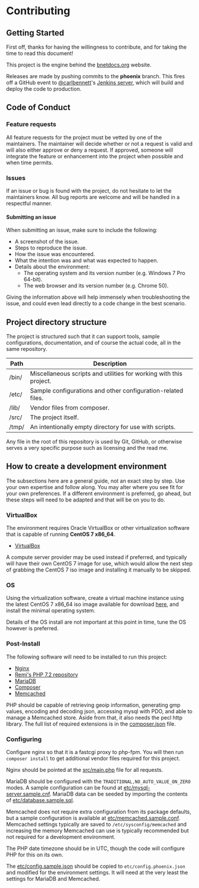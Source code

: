 # Contributing
## Getting Started
First off, thanks for having the willingness to contribute, and for taking the
time to read this document!

This project is the engine behind the [bnetdocs.org](https://bnetdocs.org)
website.

Releases are made by pushing commits to the **phoenix** branch. This fires off
a GitHub event to [@carlbennett](https://github.com/carlbennett)'s [Jenkins
server](https://jenkins.carlbennett.me/), which will build and deploy the code
to production.

## Code of Conduct
### Feature requests
All feature requests for the project must be vetted by one of the maintainers.
The maintainer will decide whether or not a request is valid and will also
either approve or deny a request. If approved, someone will integrate the
feature or enhancement into the project when possible and when time permits.

### Issues
If an issue or bug is found with the project, do not hesitate to let the
maintainers know. All bug reports are welcome and will be handled in a
respectful manner.

#### Submitting an issue
When submitting an issue, make sure to include the following:

* A screenshot of the issue.
* Steps to reproduce the issue.
* How the issue was encountered.
* What the intention was and what was expected to happen.
* Details about the environment:
  * The operating system and its version number (e.g. Windows 7 Pro 64-bit).
  * The web browser and its version number (e.g. Chrome 50).

Giving the information above will help immensely when troubleshooting the issue,
and could even lead directly to a code change in the best scenario.

## Project directory structure
The project is structured such that it can support tools, sample configurations,
documentation, and of course the actual code, all in the same repository.

| Path  | Description                                                         |
|-------|---------------------------------------------------------------------|
| /bin/ | Miscellaneous scripts and utilities for working with this project.  |
| /etc/ | Sample configurations and other configuration-related files.        |
| /lib/ | Vendor files from composer.                                         |
| /src/ | The project itself.                                                 |
| /tmp/ | An intentionally empty directory for use with scripts.              |

Any file in the root of this repository is used by Git, GitHub, or otherwise
serves a very specific purpose such as licensing and the read me.

## How to create a development environment
The subsections here are a general guide, not an exact step by step. Use your
own expertise and follow along. You may alter where you see fit for your own
preferences. If a different environment is preferred, go ahead, but these steps
will need to be adapted and that will be on you to do.

### VirtualBox
The environment requires Oracle VirtualBox or other virtualization software
that is capable of running **CentOS 7 x86\_64**.

* [VirtualBox](https://www.virtualbox.org/)

A compute server provider may be used instead if preferred, and typically will
have their own CentOS 7 image for use, which would allow the next step of
grabbing the CentOS 7 iso image and installing it manually to be skipped.

### OS
Using the virtualization software, create a virtual machine instance using the
latest CentOS 7 x86\_64 iso image available for download
[here](https://www.centos.org/download/), and install the minimal operating
system.

Details of the OS install are not important at this point in time, tune the OS
however is preferred.

### Post-Install
The following software will need to be installed to run this project:

* [Nginx](https://www.nginx.com/resources/wiki/start/topics/tutorials/install/)
* [Remi's PHP 7.2 repository](https://blog.remirepo.net/post/2017/12/04/Install-PHP-7.2-on-CentOS-RHEL-or-Fedora)
* [MariaDB](https://mariadb.com/kb/en/library/yum/)
* [Composer](https://getcomposer.org/)
* [Memcached](https://memcached.org/)

PHP should be capable of retrieving geoip information, generating gmp values,
encoding and decoding json, accessing mysql with PDO, and able to manage a
Memcached store. Aside from that, it also needs the pecl http library. The full
list of required extensions is in the [composer.json](./composer.json) file.

### Configuring
Configure nginx so that it is a fastcgi proxy to php-fpm. You will then run
`composer install` to get additional vendor files required for this project.

Nginx should be pointed at the [src/main.php](./src/main.php) file for all
requests.

MariaDB should be configured with the `TRADITIONAL,NO_AUTO_VALUE_ON_ZERO` modes.
A sample configuration can be found at
[etc/mysql-server.sample.cnf](./etc/mysql-server.sample.cnf). MariaDB data can
be seeded by importing the contents of
[etc/database.sample.sql](./etc/database.sample.sql).

Memcached does not require extra configuration from its package defaults, but
a sample configuration is available at
[etc/memcached.sample.conf](./etc/memcached.sample.conf). Memcached
settings typically are saved to `/etc/sysconfig/memcached` and increasing the
memory Memcached can use is typically recommended but not required for a
development environment.

The PHP date timezone should be in UTC, though the code will configure PHP for
this on its own.

The [etc/config.sample.json](./etc/config.sample.json) should be copied to
`etc/config.phoenix.json` and modified for the environment settings. It will
need at the very least the settings for MariaDB and Memcached.
